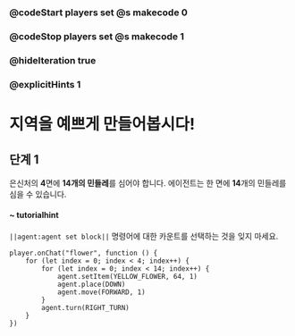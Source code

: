 ### @codeStart players set @s makecode 0
### @codeStop players set @s makecode 1

### @hideIteration true
### @explicitHints 1


# 지역을 예쁘게 만들어봅시다!

## 단계 1
은신처의 **4**면에 **14개의 민들레**를 심어야 합니다. 에이전트는 한 면에 **14**개의 민들레를 심을 수 있습니다.

#### ~ tutorialhint 
``||agent:agent set block||`` 명령어에 대한 카운트를 선택하는 것을 잊지 마세요.


```ghost
player.onChat("flower", function () {
    for (let index = 0; index < 4; index++) {
        for (let index = 0; index < 14; index++) {
            agent.setItem(YELLOW_FLOWER, 64, 1)
            agent.place(DOWN)
            agent.move(FORWARD, 1)
        }
        agent.turn(RIGHT_TURN)
    }
})

```
